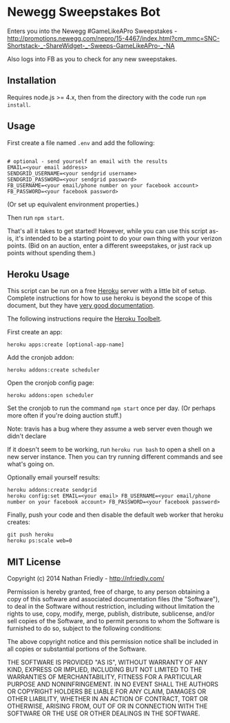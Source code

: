 Newegg Sweepstakes Bot
===============================

Enters you into the Newegg #GameLikeAPro Sweepstakes - http://promotions.newegg.com/nepro/15-4467/index.html?cm_mmc=SNC-Shortstack-_-ShareWidget-_-Sweeps-GameLikeAPro-_-NA

Also logs into FB as you to check for any new sweepstakes.

Installation
------------

Requires node.js >= 4.x, then from the directory with the code run `npm install`.

Usage
-----

First create a file named `.env` and add the following:

```

# optional - send yourself an email with the results
EMAIL=<your email address>
SENDGRID_USERNAME=<your sendgrid username>
SENDGRID_PASSWORD=<your sendgrid password>
FB_USERNAME=<your email/phone number on your facebook account>
FB_PASSWORD=<your facebook password>
```

(Or set up equivalent environment properties.)

Then run `npm start`.

That's all it takes to get started! However, while you can use this script as-is, it's intended to be a starting point 
to do your own thing with your verizon points. (Bid on an auction, enter a different sweepstakes, or just rack up points 
without spending them.)

Heroku Usage
------------

This script can be run on a free [Heroku](http://www.heroku.com/) server with a little bit of setup. 
Complete instructions for how to use heroku is beyond the scope of this document, but they have 
[very good documentation](https://devcenter.heroku.com/). 

The following instructions require the [Heroku Toolbelt](https://toolbelt.heroku.com/).

First create an app:

    heroku apps:create [optional-app-name]
    
Add the cronjob addon:

    heroku addons:create scheduler
  
Open the cronjob config page:

    heroku addons:open scheduler
  
Set the cronjob to run the command `npm start` once per day. (Or perhaps more often if you're doing auction stuff.)

Note: travis has a bug where they assume a web server even though we didn't declare 
    
If it doesn't seem to be working, run `heroku run bash` to open a shell on a new server instance. Then you can try running different commands and see what's going on.

Optionally email yourself results:

    heroku addons:create sendgrid
    heroku config:set EMAIL=<your email> FB_USERNAME=<your email/phone number on your facebook account> FB_PASSWORD=<your facebook password>

Finally, push your code and then disable the default web worker that heroku creates:

    git push heroku
    heroku ps:scale web=0


MIT License
------------

Copyright (c) 2014 Nathan Friedly - http://nfriedly.com/

Permission is hereby granted, free of charge, to any person obtaining a copy
of this software and associated documentation files (the "Software"), to deal
in the Software without restriction, including without limitation the rights
to use, copy, modify, merge, publish, distribute, sublicense, and/or sell
copies of the Software, and to permit persons to whom the Software is
furnished to do so, subject to the following conditions:

The above copyright notice and this permission notice shall be included in all
copies or substantial portions of the Software.

THE SOFTWARE IS PROVIDED "AS IS", WITHOUT WARRANTY OF ANY KIND, EXPRESS OR
IMPLIED, INCLUDING BUT NOT LIMITED TO THE WARRANTIES OF MERCHANTABILITY,
FITNESS FOR A PARTICULAR PURPOSE AND NONINFRINGEMENT. IN NO EVENT SHALL THE
AUTHORS OR COPYRIGHT HOLDERS BE LIABLE FOR ANY CLAIM, DAMAGES OR OTHER
LIABILITY, WHETHER IN AN ACTION OF CONTRACT, TORT OR OTHERWISE, ARISING FROM,
OUT OF OR IN CONNECTION WITH THE SOFTWARE OR THE USE OR OTHER DEALINGS IN THE
SOFTWARE.

